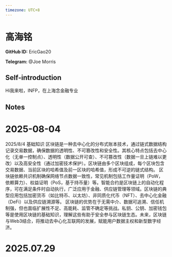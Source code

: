```yaml
---
timezone: UTC+8
---
```


# 高海铭

**GitHub ID:** EricGao20

**Telegram:** @Joe Morris

## Self-introduction

Hi我来啦，INFP，在上海念金融专业

## Notes

<!-- Content_START -->
# 2025-08-04

2025/8/4 基础知识
区块链是一种去中心化的分布式账本技术，通过链式数据结构记录交易数据，确保数据的透明性、不可篡改性和安全性。其核心特点包括去中心化（无单一控制点）、透明性（数据公开可查）、不可篡改性（数据一旦上链难以更改）以及高安全性（通过加密技术保护）。区块链由多个区块组成，每个区块包含交易数据、当前区块的哈希值及前一区块的哈希值，形成不可逆的链式结构。
区块链依赖共识机制确保网络节点数据一致性，常见机制包括工作量证明（PoW，依赖算力）、权益证明（PoS，基于持币量）等。智能合约是区块链上的自动化程序，可在满足条件时自动执行，广泛应用于金融、供应链管理等领域。区块链的典型应用包括加密货币（如比特币、以太坊）、非同质化代币（NFT）、去中心化金融（DeFi）以及供应链溯源等。
区块链的优势在于无需中介、数据可追溯、信任机制强，但也面临扩展性不足、高能耗、监管不确定等挑战。私钥、公钥、加密钱包等是使用区块链的基础知识，理解这些有助于安全参与区块链生态。未来，区块链与Web3结合，将推动去中心化互联网的发展，赋能用户数据主权和新型数字经济。


# 2025.07.29


<!-- Content_END -->
